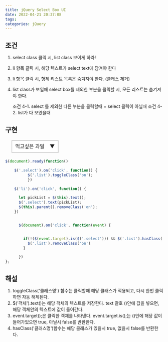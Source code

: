 ```yaml
---
title: jQuery Select Box UI
date: 2022-04-21 20:37:08
tags:
categories: jQuery
---
```


## 조건

1. select class 클릭 시, list class 보이게 하라!
2. li 항목 클릭 시, 해당 텍스트가 select text에 담겨야 한다
3. li 항목 클릭 시, 형제 리스트 목록은 숨겨져야 한다. (클래스 제거)
4. list class가 보일때 select box를 제외한 부분을 클릭할 시, 모든 리스트는 숨겨져야 한다.

   조건 4-1. select 를 제외한 다른 부분을 클릭할때 = select 클릭이 아닐때
   조건 4-2. list가 다 보였을때

## 구현

<script src="https://code.jquery.com/jquery-2.2.4.min.js"></script>
<script>
  $(document).ready(function () {
    $('.select').on('click', function () {
      $('.list').toggleClass('on');
    })

    $('li').on('click', function () {

      let pickList = $(this).text();
      $('.select').text(pickList);
      $(this).parent().removeClass('on');
    })
    $(document).on('click', function (event) {


      if (!($(event.target).is($('.select'))) && $('.list').hasClass('on')) {
        $('.list').removeClass('on')
      }
    })
  });
</script>

<style>
* {
margin: 0;
padding: 0;
}
.select_wrap {
margin: 20px;
}

.select_wrap .box {
display: inline-block;
position: relative;
width: 150px;
}

.select_wrap .box .select {
position: relative;
border: 2px solid #ccc;
box-sizing: border-box;
padding: 0 10px;
height: 40px;
line-height: 35px;
font-size: 16px;
background-color: #fff;
cursor: pointer;
}

.select_wrap .box .select:after {
content: '▼';
position: absolute;
top: 0;
right: 10px;
}

.select_wrap.on .box .select:after {
content: '▲';
}

.select_wrap .box .list {
display: none;
overflow-y: auto;
position: absolute;
top: 45px;
left: 0;
z-index: 10;
border: 2px solid #ccc;
box-sizing: border-box;
padding: 10px 0;
width: 100%;
max-height: 200px;
background-color: #fff;
}
.select_wrap .box .list.on {
display: block;
}
.select_wrap .box .list::-webkit-scrollbar {
width: 10px;
height: 0;
}

.select_wrap .box .list::-webkit-scrollbar-button:start:decrement,
.select_wrap .box .list::-webkit-scrollbar-button:end:increment {
display: block;
height: 0;
}

.select_wrap .box .list::-webkit-scrollbar-track {
background: rgba(0, 0, 0, .05);
-webkit-border-radius: 10px;
border-radius: 10px;
}

.select_wrap .box .list::-webkit-scrollbar-thumb {
height: 50px;
width: 50px;
background: rgba(0, 0, 0, .2);
-webkit-border-radius: 5px;
border-radius: 5px;
}

.select_wrap .box .list>li {
box-sizing: border-box;
padding: 0 10px;
width: 100%;
height: 35px;
line-height: 35px;
cursor: pointer;
}

.select_wrap .box .list>li:hover {
background-color: #ccc;
}
</style>

<div class="select_wrap">
  <div class="box">
    <div class="select">먹고싶은 과일</div>
    <ul class="list">
      <li class="selected">선택</li>
      <li>딸기</li>
      <li>귤</li>
      <li>오렌지</li>
      <li>블루베리</li>
      <li>파인애플</li>
      <li>망고</li>
      <li>스테비아토마토</li>
      <li>메론</li>
      <li>바나나</li>
      <li>체리</li>
    </ul>
  </div>
</div>

```javascript
$(document).ready(function()

    $('.select').on('click', function() {
          $('.list').toggleClass('on');
          })

    $('li').on('click', function() {

      let pickList = $(this).text();
      $('.select').text(pickList);
      $(this).parent().removeClass('on');
    })


      $(document).on('click', function(event) {


        if(!($(event.target).is($('.select'))) && $('.list').hasClass('on')){
          $('.list').removeClass('on')
        }

      })
};

```

## 해설

1. toggleClass('클래스명') 함수는 클릭할때 해당 클래스가 적용되고, 다시 한번 클릭하면 자동 해제된다.
2. $('객체').text()는 해당 객체의 텍스트를 저장한다. text 괄호 ()안에 값을 넣으면, 해당 객체안의 텍스트에 값이 들어간다.
3. event.target();은 클릭한 객체를 나타낸다. event.target.is();는 ()안에 해당 값이 들어가있으면 true, 아닐시 false를 반환한다.
4. hasClass('클래스명')함수는 해당 클래스가 있을시 true, 없을시 false를 반환한다.
